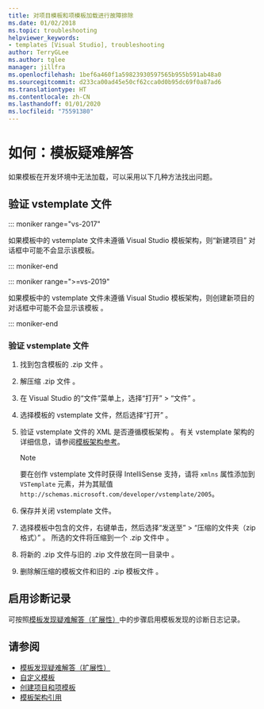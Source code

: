 ```yaml
---
title: 对项目模板和项模板加载进行故障排除
ms.date: 01/02/2018
ms.topic: troubleshooting
helpviewer_keywords:
- templates [Visual Studio], troubleshooting
author: TerryGLee
ms.author: tglee
manager: jillfra
ms.openlocfilehash: 1bef6a460f1a59823930597565b955b591ab48a0
ms.sourcegitcommit: d233ca00ad45e50cf62cca0d0b95dc69f0a87ad6
ms.translationtype: HT
ms.contentlocale: zh-CN
ms.lasthandoff: 01/01/2020
ms.locfileid: "75591380"
---
```

# <a name="how-to-troubleshoot-templates"></a>如何：模板疑难解答

如果模板在开发环境中无法加载，可以采用以下几种方法找出问题。

## <a name="validate-the-vstemplate-file"></a>验证 vstemplate 文件

::: moniker range="vs-2017"

如果模板中的 vstemplate  文件未遵循 Visual Studio 模板架构，则“新建项目”  对话框中可能不会显示该模板。

::: moniker-end

::: moniker range=">=vs-2019"

如果模板中的 vstemplate 文件未遵循 Visual Studio 模板架构，则创建新项目的对话框中可能不会显示该模板  。

::: moniker-end

### <a name="to-validate-the-vstemplate-file"></a>验证 vstemplate 文件

1. 找到包含模板的 .zip 文件  。

1. 解压缩 .zip 文件  。

1. 在 Visual Studio 的“文件”菜单上，选择“打开” > “文件”    。

1. 选择模板的 vstemplate  文件，然后选择“打开”  。

1. 验证 vstemplate 文件的 XML 是否遵循模板架构  。 有关 vstemplate  架构的详细信息，请参阅[模板架构参考](../extensibility/visual-studio-template-schema-reference.md)。

    > [!NOTE]
    > 要在创作 vstemplate  文件时获得 IntelliSense 支持，请将 `xmlns` 属性添加到 `VSTemplate` 元素，并为其赋值 `http://schemas.microsoft.com/developer/vstemplate/2005`。

1. 保存并关闭 vstemplate  文件。

1. 选择模板中包含的文件，右键单击，然后选择“发送至” > “压缩的文件夹（zip 格式）”   。 所选的文件将压缩到一个 .zip 文件中  。

1. 将新的 .zip 文件与旧的 .zip 文件放在同一目录中   。

1. 删除解压缩的模板文件和旧的 .zip 模板文件  。

## <a name="enable-diagnostic-logging"></a>启用诊断记录

可按照[模板发现疑难解答（扩展性）](../extensibility/troubleshooting-template-discovery.md)中的步骤启用模板发现的诊断日志记录。

## <a name="see-also"></a>请参阅

- [模板发现疑难解答（扩展性）](../extensibility/troubleshooting-template-discovery.md)
- [自定义模板](../ide/customizing-project-and-item-templates.md)
- [创建项目和项模板](../ide/creating-project-and-item-templates.md)
- [模板架构引用](../extensibility/visual-studio-template-schema-reference.md)
